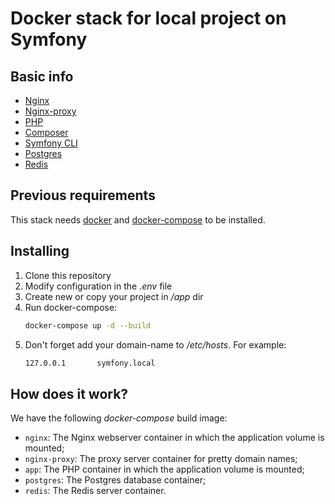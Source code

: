 # Docker stack for local project on Symfony

## Basic info

* [Nginx](https://nginx.org/)
* [Nginx-proxy](https://hub.docker.com/r/jwilder/nginx-proxy)
* [PHP](https://www.php.net/)
* [Composer](https://getcomposer.org/)
* [Symfony CLI](https://symfony.com/)
* [Postgres](https://www.postgresql.org/)
* [Redis](https://redis.io/)

## Previous requirements

This stack needs [docker](https://www.docker.com/) and [docker-compose](https://github.com/docker/compose/) to be installed.

## Installing

1. Clone this repository
2. Modify configuration in the *.env* file
3. Create new or copy your project in */app* dir
4. Run docker-compose:
   ```sh
   docker-compose up -d --build
   ```
5. Don't forget add your domain-name to */etc/hosts*. For example:
   ```sh
   127.0.0.1       symfony.local
   ```

## How does it work?

We have the following *docker-compose* build image:

* `nginx`: The Nginx webserver container in which the application volume is mounted;
* `nginx-proxy`: The proxy server container for pretty domain names;
* `app`: The PHP container in which the application volume is mounted;
* `postgres`: The Postgres database container;
* `redis`: The Redis server container.